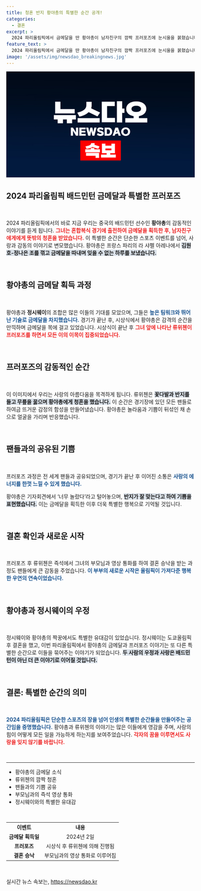 ```yaml
---
title: 청혼 반지 황야총의 특별한 순간 공개!
categories:
  - 결혼
excerpt: >
  2024 파리올림픽에서 금메달을 딴 황야총이 남자친구의 깜짝 프러포즈에 눈시울을 붉혔습니다. 시상식 후 무릎을 꿇고 청혼한 류위첸과의 감동적인 순간을 놓치지 마세요!
feature_text: >
  2024 파리올림픽에서 금메달을 딴 황야총이 남자친구의 깜짝 프러포즈에 눈시울을 붉혔습니다. 시상식 후 무릎을 꿇고 청혼한 류위첸과의 감동적인 순간을 놓치지 마세요!
image: '/assets/img/newsdao_breakingnews.jpg'
---
```


<p><img src="/assets/img/newsdao_breakingnews.jpg" alt="pcversion 속보" /></p>

<h2 data-ke-size="size26">2024 파리올림픽 배드민턴 금메달과 특별한 프러포즈</h2>

<p data-ke-size="size16">&nbsp;</p>

<p data-ke-size="size16">2024 파리올림픽에서의 바로 지금 우리는 중국의 배드민턴 선수인 <b>황야총</b>의 감동적인 이야기를 듣게 됩니다. <b><span style="color: #ee2323;">그녀는 혼합복식 경기에 출전하여 금메달을 획득한 후, 남자친구에게에게 뜻밖의 청혼을 받았습니다.</span></b> 이 특별한 순간은 단순한 스포츠 이벤트를 넘어, 사랑과 감동의 이야기로 변모했습니다. 황야총은 프랑스 파리의 라 샤펠 아레나에서 <b><span style="background-color: #21538527;">김원호-정나은 조를 꺾고 금메달을 따내며 잊을 수 없는 하루를 보냈습니다.</span></b> </p>

<p data-ke-size="size16">&nbsp;</p>

<h2 data-ke-size="size26">황야총의 금메달 획득 과정</h2>

<p data-ke-size="size16">&nbsp;</p>

<p data-ke-size="size16">황야총과 <b>정시웨이</b>의 조합은 많은 이들의 기대를 모았으며, 그들은 <b><span style="color: #1a5490;">높은 팀워크와 뛰어난 기술로 금메달을 차지했습니다.</span></b> 경기가 끝난 후, 시상식에서 황야총은 감격의 순간을 만끽하며 금메달을 목에 걸고 있었습니다. 시상식이 끝난 후 <b><span style="color: #ee2323;">그녀 앞에 나타난 류위첸이 프러포즈를 하면서 모든 이의 이목이 집중되었습니다.</span></b></p>

<p data-ke-size="size16">&nbsp;</p>

<h2 data-ke-size="size26">프러포즈의 감동적인 순간</h2>

<p data-ke-size="size16">&nbsp;</p>

<p data-ke-size="size16">이 이미지에서 우리는 사랑의 아름다움을 목격하게 됩니다. 류위첸은 <b><span style="background-color: #21538527;">꽃다발과 반지를 들고 무릎을 꿇으며 황야총에게 청혼을 했습니다.</span></b> 이 순간은 경기장에 있던 모든 팬들로 하여금 뜨거운 감정의 함성을 만들어냈습니다. 황야총은 놀라움과 기쁨이 뒤섞인 채 손으로 얼굴을 가리며 반응했습니다.</p>

<p data-ke-size="size16">&nbsp;</p>

<h2 data-ke-size="size26">팬들과의 공유된 기쁨</h2>

<p data-ke-size="size16">&nbsp;</p>

<p data-ke-size="size16">프러포즈 과정은 전 세계 팬들과 공유되었으며, 경기가 끝난 후 이어진 소통은 <b><span style="color: #1a5490;">사랑의 에너지를 한껏 느낄 수 있게 했습니다. </span></b>

황야총은 기자회견에서 ‘너무 놀랐다’라고 털어놓으며, <b><span style="background-color: #21538527;">반지가 잘 맞는다고 하여 기쁨을 표현했습니다.</span></b> 이는 금메달을 획득한 이후 더욱 특별한 행복으로 기억될 것입니다.</p>

<p data-ke-size="size16">&nbsp;</p>

<h2 data-ke-size="size26">결혼 확인과 새로운 시작</h2>

<p data-ke-size="size16">&nbsp;</p>

<p data-ke-size="size16">프러포즈 후 류위첸은 즉석에서 그녀의 부모님과 영상 통화를 하여 결혼 승낙을 받는 과정도 팬들에게 큰 감동을 주었습니다. <b><span style="color: #1a5490;">이 부부의 새로운 시작은 올림픽이 가져다준 행복한 우연의 연속이었습니다.</span></b></p>

<p data-ke-size="size16">&nbsp;</p>

<h2 data-ke-size="size26">황야총과 정시웨이의 우정</h2>

<p data-ke-size="size16">&nbsp;</p>

<p data-ke-size="size16">정시웨이와 황야총의 짝꿍에서도 특별한 유대감이 있었습니다. 정시웨이는 도쿄올림픽 후 결혼을 했고, 이번 파리올림픽에서 황야총의 금메달과 프러포즈 이야기는 또 다른 특별한 순간으로 이들을 묶어주는 이야기가 되었습니다. <b><span style="background-color: #21538527;">두 사람의 우정과 사랑은 배드민턴이 아닌 더 큰 이야기로 이어질 것입니다.</span></b></p>

<p data-ke-size="size16">&nbsp;</p>

<h2 data-ke-size="size26">결론: 특별한 순간의 의미</h2>

<p data-ke-size="size16">&nbsp;</p>

<p data-ke-size="size16"><b><span style="color: #1a5490;">2024 파리올림픽은 단순한 스포츠의 장을 넘어 인생의 특별한 순간들을 만들어주는 공간임을 증명했습니다.</span></b> 황야총과 류위첸의 이야기는 많은 이들에게 영감을 주며, 사랑의 힘이 어떻게 모든 일을 가능하게 하는지를 보여주었습니다. <b><span style="color: #ee2323;">각자의 꿈을 이루면서도 사랑을 잊지 않기를 바랍니다.</span></b></p>

<p data-ke-size="size16">&nbsp;</p>

<hr/>

<ul>
    <li>황야총의 금메달 소식</li>
    <li>류위첸의 깜짝 청혼</li>
    <li>팬들과의 기쁨 공유</li>
    <li>부모님과의 즉석 영상 통화</li>
    <li>정시웨이와의 특별한 유대감</li>
</ul>

<p data-ke-size="size16">&nbsp;</p>

<table>
    <tr>
        <td style="text-align: center; height: 17px;"><b>이벤트</b></td>
        <td style="text-align: center; height: 17px;"><b>내용</b></td>
    </tr>
    <tr>
        <td style="text-align: center; height: 17px;"><b>금메달 획득일</b></td>
        <td style="text-align: center; height: 17px;">2024년 2일</td>
    </tr>
    <tr>
        <td style="text-align: center; height: 17px;"><b>프러포즈</b></td>
        <td style="text-align: center; height: 17px;">시상식 후 류위첸에 의해 진행됨</td>
    </tr>
    <tr>
        <td style="text-align: center; height: 17px;"><b>결혼 승낙</b></td>
        <td style="text-align: center; height: 17px;">부모님과의 영상 통화로 이루어짐</td>
    </tr>
</table>

<p data-ke-size="size16">&nbsp;</p>
실시간 뉴스 속보는, <a href="https://newsdao.kr" rel="dofollow">https://newsdao.kr</a>


